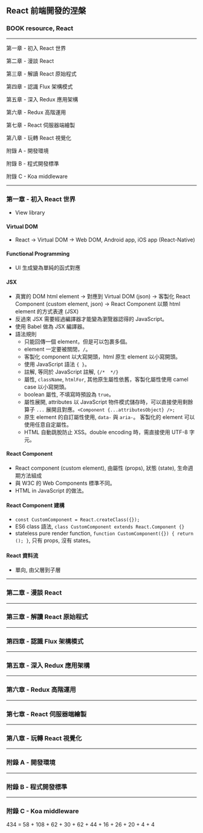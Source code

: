 ## React 前端開發的涅槃
### BOOK resource, React

------------------

第一章 - 初入 React 世界

第二章 - 漫談 React

第三章 - 解讀 React 原始程式

第四章 - 認識 Flux 架構模式

第五章 - 深入 Redux 應用架構

第六章 - Redux 高階運用

第七章 - React 伺服器端繪製

第八章 - 玩轉 React 視覺化

附錄 A - 開發環境

附錄 B - 程式開發標準

附錄 C - Koa middleware

------------------


### 第一章 - 初入 React 世界
  * View library 

#### Virtual DOM
  * React -> Virtual DOM -> Web DOM, Android app, iOS app (React-Native)

#### Functional Programming
  * UI 生成變為單純的函式對應

#### JSX
  * 真實的 DOM html element -> 對應到 Virtual DOM (json) -> 客製化 React Component (custom element, json) -> React Component 以類 html element 的方式表達 (JSX)
  * 反過來 JSX 需要經過編譯器才能變為瀏覽器認得的 JavaScript。
  * 使用 Babel 做為 JSX 編譯器。
  * 語法規則
    * 只能回傳一個 element，但是可以包裹多個。
    * element 一定要被關閉，`/`。
    * 客製化 component 以大寫開頭，html 原生 element 以小寫開頭。
    * 使用 JavaScript 語法 `{ }`。
    * 註解, 等同於 JavaScript 註解, `{/*  */}`
    * 屬性, `className`, `htmlFor`, 其他原生屬性依舊，客製化屬性使用 camel case 以小寫開頭。
    * boolean 屬性, 不填寫時預設為 `true`。
    * 屬性展開, attributes 以 JavaScript 物件模式儲存時，可以直接使用剩餘算子 `...` 展開且對應。`<Component {...attributesObject} />;`
    * 原生 element 的自訂屬性使用, `data-` 與 `aria-`。 客製化的 element 可以使用任意自定屬性。
    * HTML 自動跳脫防止 XSS。double encoding 時，需直接使用 UTF-8 字元。

#### React Component
  * React component (custom element), 由屬性 (props), 狀態 (state), 生命週期方法組成
  * 與 W3C 的 Web Components 標準不同。
  * HTML in JavaScript 的做法。

#### React Component 建構
  * `const CustomComponent = React.createClass({});`
  * ES6 class 語法, `class CustomComponent extends React.Component {}`
  * stateless pure render function, `function CustomComponent({}) { return (); }`, 只有 props, 沒有 states。

#### React 資料流
  * 單向, 由父層到子層


------------------------------


### 第二章 - 漫談 React


------------------------------


### 第三章 - 解讀 React 原始程式


------------------------------


### 第四章 - 認識 Flux 架構模式


------------------------------


### 第五章 - 深入 Redux 應用架構


------------------------------


### 第六章 - Redux 高階運用


------------------------------


### 第七章 - React 伺服器端繪製


------------------------------


### 第八章 - 玩轉 React 視覺化


------------------------------


### 附錄 A - 開發環境


------------------------------


### 附錄 B - 程式開發標準


------------------------------


### 附錄 C - Koa middleware


434 = 58 + 108 + 62 + 30 + 62 + 44 + 16 + 26 + 20 + 4 + 4 